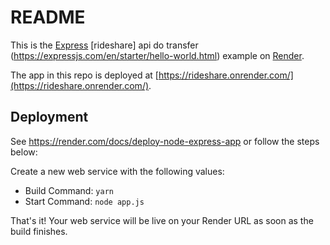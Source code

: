 # README

This is the [Express](https://expressjs.com) [rideshare] api do transfer (https://expressjs.com/en/starter/hello-world.html) example on [Render](https://render.com).

The app in this repo is deployed at [https://rideshare.onrender.com/](https://rideshare.onrender.com/).

## Deployment

See https://render.com/docs/deploy-node-express-app or follow the steps below:

Create a new web service with the following values:
  * Build Command: `yarn`
  * Start Command: `node app.js`

That's it! Your web service will be live on your Render URL as soon as the build finishes.
